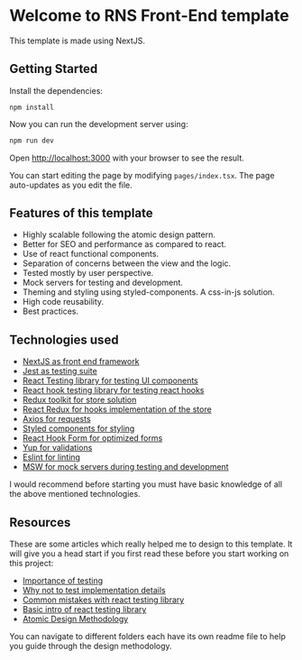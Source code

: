 # Welcome to RNS Front-End template

This template is made using NextJS.

## Getting Started

Install the dependencies:

```
npm install
```

Now you can run the development server using:

```bash
npm run dev
```

Open [http://localhost:3000](http://localhost:3000) with your browser to see the result.

You can start editing the page by modifying `pages/index.tsx`. The page auto-updates as you edit the file.

## Features of this template

- Highly scalable following the atomic design pattern.
- Better for SEO and performance as compared to react.
- Use of react functional components.
- Separation of concerns between the view and the logic.
- Tested mostly by user perspective.
- Mock servers for testing and development.
- Theming and styling using styled-components. A css-in-js solution.
- High code reusability.
- Best practices.

## Technologies used

- [NextJS as front end framework](https://nextjs.org/)
- [Jest as testing suite](https://jestjs.io/)
- [React Testing library for testing UI components](https://testing-library.com/docs/react-testing-library/intro/)
- [React hook testing library for testing react hooks](https://github.com/testing-library/react-hooks-testing-library)
- [Redux toolkit for store solution](https://redux-toolkit.js.org/)
- [React Redux for hooks implementation of the store](https://react-redux.js.org/)
- [Axios for requests](https://github.com/axios/axios)
- [Styled components for styling](https://styled-components.com/)
- [React Hook Form for optimized forms](https://react-hook-form.com/)
- [Yup for validations](https://www.npmjs.com/package/yup)
- [Eslint for linting](https://eslint.org/)
- [MSW for mock servers during testing and development](https://mswjs.io/)

I would recommend before starting you must have basic knowledge of all the above mentioned technologies.

## Resources

These are some articles which really helped me to design to this template. It will give you a head start if you first read these before you start working on this project:

- [Importance of testing](https://testingjavascript.com/)
- [Why not to test implementation details](https://kentcdodds.com/blog/testing-implementation-details)
- [Common mistakes with react testing library](https://kentcdodds.com/blog/common-mistakes-with-react-testing-library)
- [Basic intro of react testing library](https://www.robinwieruch.de/react-testing-library)
- [Atomic Design Methodology](https://atomicdesign.bradfrost.com/chapter-2/)

You can navigate to different folders each have its own readme file to help you guide through the design methodology.
